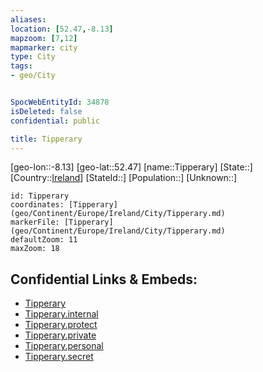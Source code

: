 ```yaml
---
aliases: 
location: [52.47,-8.13]
mapzoom: [7,12] 
mapmarker: city 
type: City
tags:
- geo/City


SpocWebEntityId: 34878
isDeleted: false
confidential: public

title: Tipperary
---
```

[geo-lon::-8.13]
[geo-lat::52.47]
[name::Tipperary]
[State::]
[Country::[Ireland](geo/Continent/Europe/Ireland.md)]
[StateId::]
[Population::]
[Unknown::]


```leaflet
id: Tipperary
coordinates: [Tipperary](geo/Continent/Europe/Ireland/City/Tipperary.md)
markerFile: [Tipperary](geo/Continent/Europe/Ireland/City/Tipperary.md)
defaultZoom: 11 
maxZoom: 18
```


## Confidential Links & Embeds: 
- [Tipperary](../../../../../../_public/geo/Continent/Europe/Ireland/City/Tipperary.md) 
- [Tipperary.internal](../../../../../../_internal/geo/Continent/Europe/Ireland/City/Tipperary.internal.md) 
- [Tipperary.protect](../../../../../../_protect/geo/Continent/Europe/Ireland/City/Tipperary.protect.md) 
- [Tipperary.private](../../../../../../_private/geo/Continent/Europe/Ireland/City/Tipperary.private.md) 
- [Tipperary.personal](../../../../../../_personal/geo/Continent/Europe/Ireland/City/Tipperary.personal.md) 
- [Tipperary.secret](../../../../../../_secret/geo/Continent/Europe/Ireland/City/Tipperary.secret.md) 
